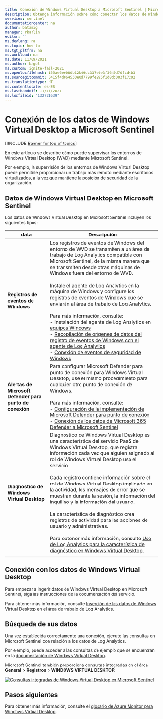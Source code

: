 ```yaml
---
title: Conexión de Windows Virtual Desktop a Microsoft Sentinel | Microsoft Docs
description: Obtenga información sobre cómo conectar los datos de Windows Virtual Desktop a Microsoft Sentinel.
services: sentinel
documentationcenter: na
author: batamig
manager: rkarlin
editor: ''
ms.devlang: na
ms.topic: how-to
ms.tgt_pltfrm: na
ms.workload: na
ms.date: 11/09/2021
ms.author: bagol
ms.custom: ignite-fall-2021
ms.openlocfilehash: 155ae6ee08db12b49dc337e4e3f3640d7dfcd4b3
ms.sourcegitcommit: 0415f4d064530e0d7799fe295f1d8dc003f17202
ms.translationtype: HT
ms.contentlocale: es-ES
ms.lasthandoff: 11/17/2021
ms.locfileid: "132721639"
---
```

# <a name="connect-windows-virtual-desktop-data-to-microsoft-sentinel"></a>Conexión de los datos de Windows Virtual Desktop a Microsoft Sentinel

[!INCLUDE [Banner for top of topics](./includes/banner.md)]

En este artículo se describe cómo puede supervisar los entornos de Windows Virtual Desktop (WVD) mediante Microsoft Sentinel.

Por ejemplo, la supervisión de los entornos de Windows Virtual Desktop puede permitirle proporcionar un trabajo más remoto mediante escritorios virtualizados, a la vez que mantiene la posición de seguridad de la organización.

## <a name="windows-virtual-desktop-data-in-microsoft-sentinel"></a>Datos de Windows Virtual Desktop en Microsoft Sentinel

Los datos de Windows Virtual Desktop en Microsoft Sentinel incluyen los siguientes tipos:


|data  |Descripción  |
|---------|---------|
|**Registros de eventos de Windows**     |  Los registros de eventos de Windows del entorno de WVD se transmiten a un área de trabajo de Log Analytics compatible con Microsoft Sentinel, de la misma manera que se transmiten desde otras máquinas de Windows fuera del entorno de WVD. <br><br>Instale el agente de Log Analytics en la máquina de Windows y configure los registros de eventos de Windows que se enviarán al área de trabajo de Log Analytics.<br><br>Para más información, consulte:<br>- [Instalación del agente de Log Analytics en equipos Windows](../azure-monitor/agents/agent-windows.md)<br>- [Recopilación de orígenes de datos del registro de eventos de Windows con el agente de Log Analytics](../azure-monitor/agents/data-sources-windows-events.md)<br>- [Conexión de eventos de seguridad de Windows](connect-windows-security-events.md)       |
|**Alertas de Microsoft Defender para punto de conexión**     |  Para configurar Microsoft Defender para punto de conexión para Windows Virtual Desktop, use el mismo procedimiento para cualquier otro punto de conexión de Windows. <br><br>Para más información, consulte: <br>- [Configuración de la implementación de Microsoft Defender para punto de conexión](/windows/security/threat-protection/microsoft-defender-atp/production-deployment)<br>- [Conexión de los datos de Microsoft 365 Defender a Microsoft Sentinel](connect-microsoft-365-defender.md)       |
|**Diagnostico de Windows Virtual Desktop**     | Diagnóstico de Windows Virtual Desktop es una característica del servicio PaaS de Windows Virtual Desktop, que registra información cada vez que alguien asignado al rol de Windows Virtual Desktop usa el servicio. <br><br>Cada registro contiene información sobre el rol de Windows Virtual Desktop implicado en la actividad, los mensajes de error que se muestran durante la sesión, la información del inquilino y la información del usuario. <br><br>La característica de diagnóstico crea registros de actividad para las acciones de usuario y administrativas. <br><br>Para obtener más información, consulte [Uso de Log Analytics para la característica de diagnóstico en Windows Virtual Desktop](../virtual-desktop/virtual-desktop-fall-2019/diagnostics-log-analytics-2019.md).        |
|     |         |

## <a name="connect-windows-virtual-desktop-data"></a>Conexión con los datos de Windows Virtual Desktop

Para empezar a ingerir datos de Windows Virtual Desktop en Microsoft Sentinel, siga las instrucciones de la documentación del servicio.

Para obtener más información, consulte [Inserción de los datos de Windows Virtual Desktop en el área de trabajo de Log Analytics.](../virtual-desktop/diagnostics-log-analytics.md)

## <a name="find-your-data"></a>Búsqueda de sus datos

Una vez establecida correctamente una conexión, ejecute las consultas en Microsoft Sentinel con relación a los datos de Log Analytics.

Por ejemplo, puede acceder a las consultas de ejemplo que se encuentran en la [documentación de Windows Virtual Desktop](../virtual-desktop/diagnostics-log-analytics.md).


Microsoft Sentinel también proporciona consultas integradas en el área **General** > **Registros** > **WINDOWS VIRTUAL DESKTOP**:

[![Consultas integradas de Windows Virtual Desktop en Microsoft Sentinel](media/connect-windows-virtual-desktop/windows-virtual-desktop-queries.png) ](media/connect-windows-virtual-desktop/windows-virtual-desktop-queries.png#lightbox)

## <a name="next-steps"></a>Pasos siguientes


Para obtener más información, consulte el [glosario de Azure Monitor para Windows Virtual Desktop](../virtual-desktop/azure-monitor-glossary.md).
